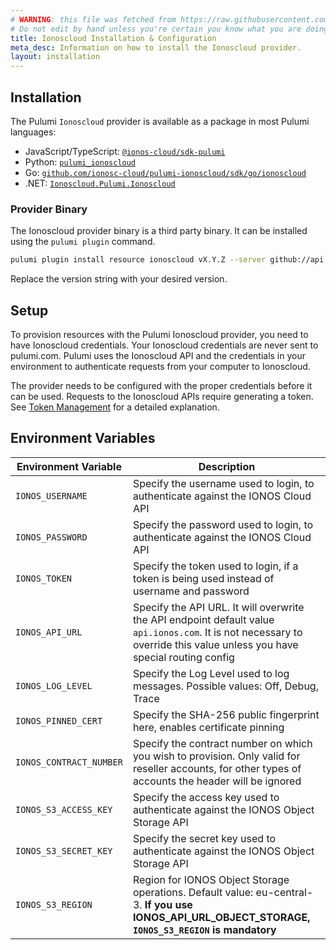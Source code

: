 ```yaml
---
# WARNING: this file was fetched from https://raw.githubusercontent.com/ionos-cloud/pulumi-ionoscloud/v0.2.3/docs/installation-configuration.md
# Do not edit by hand unless you're certain you know what you are doing!
title: Ionoscloud Installation & Configuration
meta_desc: Information on how to install the Ionoscloud provider.
layout: installation
---
```


## Installation

The Pulumi `Ionoscloud` provider is available as a package in most Pulumi languages:

* JavaScript/TypeScript: [`@ionos-cloud/sdk-pulumi`](https://www.npmjs.com/package/@ionos-cloud/sdk-pulumi)
* Python: [`pulumi_ionoscloud`](https://pypi.org/project/pulumi-ionoscloud)
* Go: [`github.com/ionosc-cloud/pulumi-ionoscloud/sdk/go/ionoscloud`](https://pkg.go.dev/github.com/ionos-cloud/pulumi-ionoscloud/sdk)
* .NET: [`Ionoscloud.Pulumi.Ionoscloud`](https://www.nuget.org/packages/Ionoscloud.pulumi.ionoscloud/)

### Provider Binary

The Ionoscloud provider binary is a third party binary. It can be installed using the `pulumi plugin` command.

```bash
pulumi plugin install resource ionoscloud vX.Y.Z --server github://api.github.com/ionos-cloud/pulumi-ionoscloud
```

Replace the version string with your desired version.

## Setup

To provision resources with the Pulumi Ionoscloud provider, you need to have Ionoscloud credentials.
Your Ionoscloud credentials are never sent to pulumi.com. Pulumi uses the Ionoscloud API and the credentials in your environment to authenticate requests from your computer to Ionoscloud.

The provider needs to be configured with the proper credentials before it can be used. Requests to the Ionoscloud APIs require generating a token. See [Token Management](https://docs.ionos.com/cloud/set-up-ionos-cloud/management/token-management) for a detailed explanation.

## Environment Variables

| Environment Variable    | Description                                                                                                                                                              |
|-------------------------|--------------------------------------------------------------------------------------------------------------------------------------------------------------------------|
| `IONOS_USERNAME`        | Specify the username used to login, to authenticate against the IONOS Cloud API                                                                                          |
| `IONOS_PASSWORD`        | Specify the password used to login, to authenticate against the IONOS Cloud API                                                                                          |
| `IONOS_TOKEN`           | Specify the token used to login, if a token is being used instead of username and password                                                                               |
| `IONOS_API_URL`         | Specify the API URL. It will overwrite the API endpoint default value `api.ionos.com`. It is not necessary to override this value unless you have special routing config |
| `IONOS_LOG_LEVEL`       | Specify the Log Level used to log messages. Possible values: Off, Debug, Trace                                                                                           |
| `IONOS_PINNED_CERT`     | Specify the SHA-256 public fingerprint here, enables certificate pinning                                                                                                 |
| `IONOS_CONTRACT_NUMBER` | Specify the contract number on which you wish to provision. Only valid for reseller accounts, for other types of accounts the header will be ignored                     |
| `IONOS_S3_ACCESS_KEY`   | Specify the access key used to authenticate against the IONOS Object Storage API                                                                                         |
| `IONOS_S3_SECRET_KEY`   | Specify the secret key used to authenticate against the IONOS Object Storage API                                                                                         |
| `IONOS_S3_REGION`       | Region for IONOS Object Storage operations. Default value: eu-central-3. **If you use IONOS_API_URL_OBJECT_STORAGE, `IONOS_S3_REGION` is mandatory**    
